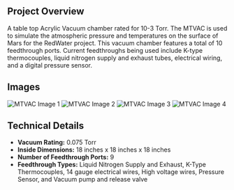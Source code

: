 ## Project Overview
A table top Acrylic Vacuum chamber rated for 10-3 Torr. The MTVAC is used to simulate the atmospheric pressure and temperatures on the surface of Mars for the RedWater project. This vacuum chamber features a total of 10 feedthrough ports. Current feedthroughs being used include K-type thermocouples, liquid nitrogen supply and exhaust tubes, electrical wiring, and a digital pressure sensor.

## Images
![MTVAC Image 1](/facilities/mtvac/icon.png)
![MTVAC Image 2](/facilities/mtvac/mtvac1.jpg)
![MTVAC Image 3](/facilities/mtvac/mtvac2.jpg)
![MTVAC Image 4](/facilities/mtvac/mtvac3.jpg)

## Technical Details
* **Vacuum Rating:** 0.075 Torr
* **Inside Dimensions:** 18 inches x 18 inches x 18 inches
* **Number of Feedthrough Ports:** 9
* **Feedthrough Types:** Liquid Nitrogen Supply and Exhaust, K-Type Thermocouples, 14 gauge electrical wires, High voltage wires, Pressure Sensor, and Vacuum pump and release valve